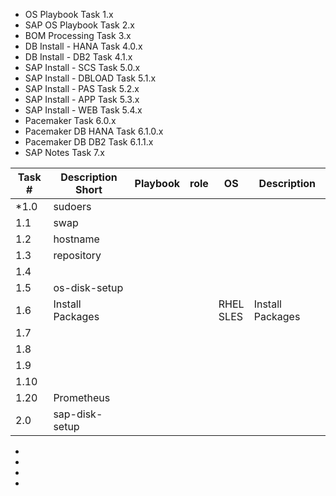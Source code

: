 
- OS Playbook Task 1.x
- SAP OS Playbook Task 2.x
- BOM Processing Task 3.x
- DB Install - HANA Task 4.0.x
- DB Install - DB2  Task 4.1.x
- SAP Install - SCS Task 5.0.x
- SAP Install - DBLOAD Task 5.1.x
- SAP Install - PAS Task 5.2.x
- SAP Install - APP Task 5.3.x
- SAP Install - WEB Task 5.4.x
- Pacemaker Task 6.0.x
- Pacemaker DB HANA Task 6.1.0.x
- Pacemaker DB DB2  Task 6.1.1.x
- SAP Notes Task 7.x


|Task #|Description Short |Playbook|role|OS             |Description|
|------|----------------- |--------|----|---------------|-----------|
|*1.0  | sudoers          |        |    |               |           |
| 1.1  | swap             |        |    |               |           |
| 1.2  | hostname         |        |    |               |           |
| 1.3  | repository       |        |    |               |           |
| 1.4  |                  |        |    |               |           |
| 1.5  | os-disk-setup    |        |    |               |           |
| 1.6  | Install Packages |        |    | RHEL<br/>SLES | Install Packages |
| 1.7  |                  |        |    |               |           |
| 1.8  |                  |        |    |               |           |
| 1.9  |                  |        |    |               |           |
| 1.10 |                  |        |    |               |           |
| 1.20 | Prometheus       |        |    |               |           |
| 2.0  | sap-disk-setup   |        |    |               |           |


- 
- 
- 
- 
